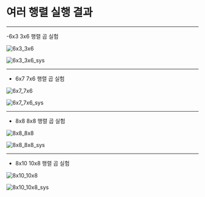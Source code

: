 # 여러 행렬 실행 결과

---

-6x3 3x6 행렬 곱 실험

![6x3_3x6](./images/6x3_3x6.png) 


![6x3_3x6_sys](./images/6x3_3x6_sys.png)  

---

- 6x7 7x6 행렬 곱 실험

![6x7_7x6](./images/6x7_7x6.png)  

![6x7_7x6_sys](./images/6x7_7x6_sys.png)  

---

- 8x8 8x8 행렬 곱 실험

![8x8_8x8](./images/8x8_8x8.png)  

![8x8_8x8_sys](./images/8x8_8x8_sys.png)  

---

- 8x10 10x8 행렬 곱 실험

![8x10_10x8](./images/8x10_10x8.png)  

![8x10_10x8_sys](./images/8x10_10x8_sys.png)  
